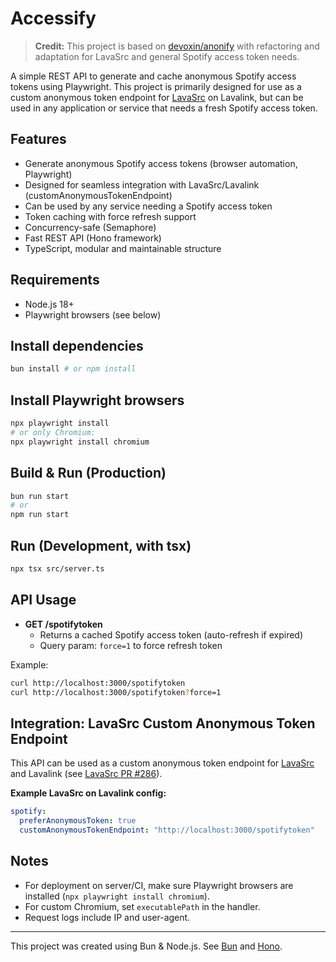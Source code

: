 # Accessify

> **Credit:** This project is based on [devoxin/anonify](https://github.com/devoxin/anonify) with refactoring and adaptation for LavaSrc and general Spotify access token needs.

A simple REST API to generate and cache anonymous Spotify access tokens using Playwright. This project is primarily designed for use as a custom anonymous token endpoint for [LavaSrc](https://github.com/topi314/LavaSrc) on Lavalink, but can be used in any application or service that needs a fresh Spotify access token.

## Features
- Generate anonymous Spotify access tokens (browser automation, Playwright)
- Designed for seamless integration with LavaSrc/Lavalink (customAnonymousTokenEndpoint)
- Can be used by any service needing a Spotify access token
- Token caching with force refresh support
- Concurrency-safe (Semaphore)
- Fast REST API (Hono framework)
- TypeScript, modular and maintainable structure

## Requirements
- Node.js 18+
- Playwright browsers (see below)

## Install dependencies

```bash
bun install # or npm install
```

## Install Playwright browsers

```bash
npx playwright install
# or only Chromium:
npx playwright install chromium
```

## Build & Run (Production)

```bash
bun run start
# or
npm run start
```

## Run (Development, with tsx)

```bash
npx tsx src/server.ts
```

## API Usage

- **GET /spotifytoken**
  - Returns a cached Spotify access token (auto-refresh if expired)
  - Query param: `force=1` to force refresh token

Example:
```bash
curl http://localhost:3000/spotifytoken
curl http://localhost:3000/spotifytoken?force=1
```

## Integration: LavaSrc Custom Anonymous Token Endpoint

This API can be used as a custom anonymous token endpoint for [LavaSrc](https://github.com/topi314/LavaSrc) and Lavalink (see [LavaSrc PR #286](https://github.com/topi314/LavaSrc/pull/286)).

**Example LavaSrc on Lavalink config:**
```yaml
spotify:
  preferAnonymousToken: true
  customAnonymousTokenEndpoint: "http://localhost:3000/spotifytoken"
```

## Notes
- For deployment on server/CI, make sure Playwright browsers are installed (`npx playwright install chromium`).
- For custom Chromium, set `executablePath` in the handler.
- Request logs include IP and user-agent.

---

This project was created using Bun & Node.js. See [Bun](https://bun.sh) and [Hono](https://hono.dev/).
